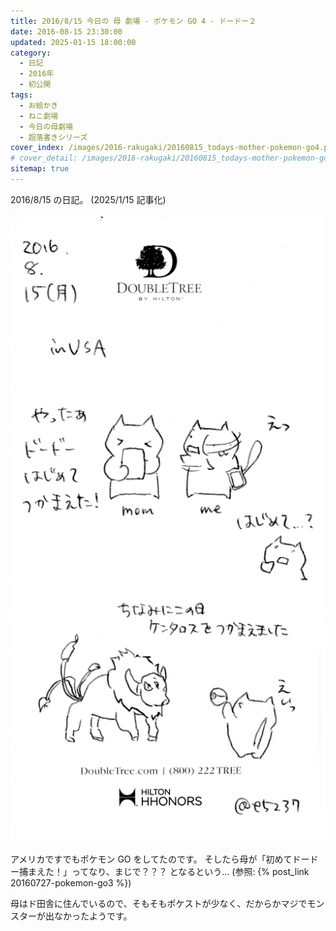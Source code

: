 ```yaml
---
title: 2016/8/15 今日の 母 劇場 - ポケモン GO 4 - ドードー２
date: 2016-08-15 23:30:00
updated: 2025-01-15 18:00:00
category:
  - 日記
  - 2016年
  - 初公開
tags:
  - お絵かき
  - ねこ劇場
  - 今日の母劇場
  - 超落書きシリーズ
cover_index: /images/2016-rakugaki/20160815_todays-mother-pokemon-go4.png
# cover_detail: /images/2016-rakugaki/20160815_todays-mother-pokemon-go4.png
sitemap: true
---
```


2016/8/15 の日記。 (2025/1/15 記事化)

![](/images/2016-rakugaki/20160815_todays-mother-pokemon-go4.png)

アメリカですでもポケモン GO をしてたのです。
そしたら母が「初めてドードー捕まえた！」ってなり、まじで？？？ となるという… (参照: {% post_link 20160727-pokemon-go3 %})


母はド田舎に住んでいるので、そもそもポケストが少なく、だからかマジでモンスターが出なかったようです。
